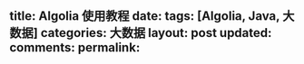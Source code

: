 title: Algolia 使用教程
date: 
tags: [Algolia, Java, 大数据]
categories: 大数据
layout: post
updated: 
comments: 
permalink: 
---


<!--more-->